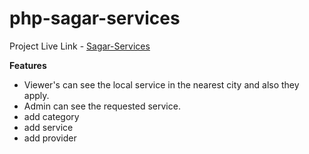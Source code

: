 # php-sagar-services

Project Live Link - [Sagar-Services](https://imec.cd6.in/sagar-services/)

**Features**

- Viewer's can see the local service in the nearest city and also they apply.
- Admin can see the requested service.
- add category
- add service
- add provider

